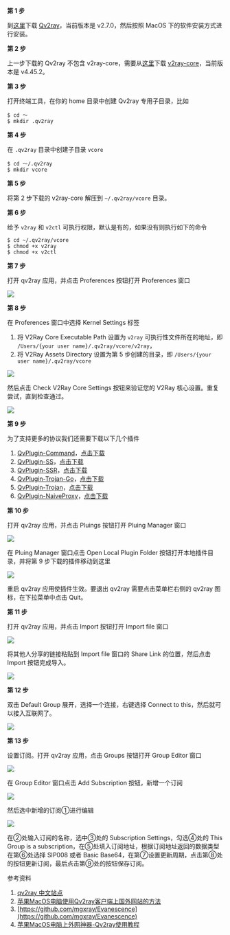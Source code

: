 **第 1 步**

到[这里](https://github.com/Qv2ray/Qv2ray/releases/download/v2.7.0/Qv2ray-v2.7.0-macOS-x64.dmg)下载 [Qv2ray](https://github.com/Qv2ray/Qv2ray)，当前版本是 v2.7.0，然后按照 MacOS 下的软件安装方式进行安装。

**第 2 步**

上一步下载的 Qv2ray 不包含 v2ray-core，需要从[这里](https://github.com/v2fly/v2ray-core/releases/download/v4.45.2/v2ray-macos-64.zip)下载 [v2ray-core](https://github.com/v2fly/v2ray-core)，当前版本是 v4.45.2。

**第 3 步**

打开终端工具，在你的 home 目录中创建 Qv2ray 专用子目录，比如

```shell
$ cd ～
$ mkdir .qv2ray
```

**第 4 步**

在 `.qv2ray` 目录中创建子目录 `vcore`

```shell
$ cd ～/.qv2ray
$ mkdir vcore
```

**第 5 步**

将第 2 步下载的 v2ray-core 解压到 `~/.qv2ray/vcore` 目录。

**第 6 步**

给予 `v2ray` 和 `v2ctl` 可执行权限，默认是有的，如果没有则执行如下的命令

```shell
$ cd ~/.qv2ray/vcore
$ chmod +x v2ray
$ chmod +x v2ctl
```

**第 7 步**

打开 qv2ray 应用，并点击 Proferences 按钮打开 Proferences 窗口

![](1.png)

**第 8 步**

在 Proferences 窗口中选择 Kernel Settings 标签

1. 将 V2Ray Core Executable Path 设置为 `v2ray` 可执行性文件所在的地址，即 `/Users/{your user name}/.qv2ray/vcore/v2ray`，
2. 将 V2Ray Assets Directory 设置为第 5 步创建的目录，即 `/Users/{your user name}/.qv2ray/vcore`

![](2.png)

然后点击 Check V2Ray Core Settings 按钮来验证您的 V2Ray 核心设置。重复尝试，直到检查通过。

![](3.png)

**第 9 步**

为了支持更多的协议我们还需要下载以下几个插件

1. [QvPlugin-Command](https://github.com/Qv2ray/QvPlugin-Command)，[点击下载](https://github.com/Qv2ray/QvPlugin-Command/releases/download/v3.0.0/QvPlugin-Command.v3.0.0.macOS-x64.so)
2. [QvPlugin-SS](https://github.com/Qv2ray/QvPlugin-SS)，[点击下载](https://github.com/Qv2ray/QvPlugin-SS/releases/download/v3.0.0/QvPlugin-SS.v3.0.0.macOS-x64.so)
3. [QvPlugin-SSR](https://github.com/Qv2ray/QvPlugin-SSR)，[点击下载](https://github.com/Qv2ray/QvPlugin-SSR/releases/download/v3.0.0/QvPlugin-SSR.v3.0.0.macOS-x64.so)
4. [QvPlugin-Trojan-Go](https://github.com/Qv2ray/QvPlugin-Trojan-Go)，[点击下载](https://github.com/Qv2ray/QvPlugin-Trojan-Go/releases/download/v3.0.0/QvPlugin-TrojanGo.v3.0.0.macOS-x64.so)
5. [QvPlugin-Trojan](https://github.com/Qv2ray/QvPlugin-Trojan)，[点击下载](https://github.com/Qv2ray/QvPlugin-Trojan/releases/download/v3.0.0/QvPlugin-Trojan.v3.0.0.macOS-x64.so)
6. [QvPlugin-NaiveProxy](https://github.com/Qv2ray/QvPlugin-NaiveProxy)，[点击下载](https://github.com/Qv2ray/QvPlugin-NaiveProxy/releases/download/v3.0.0/QvPlugin-NaiveProxy.v3.0.0.macOS-x64.so)

**第 10 步**

打开 qv2ray 应用，并点击 Pluings 按钮打开 Pluing Manager 窗口

![](4.png)

在 Pluing Manager 窗口点击 Open Local Plugin Folder 按钮打开本地插件目录，并将第 9 步下载的插件移动到这里

![](5.png)

重启 qv2ray 应用使插件生效。要退出 qv2ray 需要点击菜单栏右侧的 qv2ray 图标，在下拉菜单中点击 Quit。

**第 11 步**

打开 qv2ray 应用，并点击 Import 按钮打开 Import file 窗口

![](6.png)

将其他人分享的链接粘贴到 Import file 窗口的 Share Link 的位置，然后点击 Import 按钮完成导入。

![](7.png)

**第 12 步**

双击 Default Group 展开，选择一个连接，右键选择 Connect to this，然后就可以接入互联网了。

![](8.png)

**第 13 步**

设置订阅。打开 qv2ray 应用，点击 Groups 按钮打开 Group Editor 窗口

![](9.png)

在 Group Editor 窗口点击 Add Subscription 按钮，新增一个订阅

![](10.png)

然后选中新增的订阅①进行编辑

![](11.png)

在②处输入订阅的名称，选中③处的 Subscription Settings，勾选④处的 This Group is a subscription，在⑤处填入订阅地址，根据订阅地址返回的数据类型在第⑥处选择 SIP008 或者 Basic Base64，在第⑦设置更新周期，点击第⑧处的按钮更新订阅，最后点击第⑨处的按钮保存订阅。

参考资料

1. [qv2ray 中文站点](https://qv2ray.net/lang/zh/)
2. [苹果MacOS电脑使用Qv2ray客户端上国外网站的方法](https://iyuantiao.me/qv2ray.html)
3. [https://github.com/mgxray/Evanescence](https://github.com/mgxray/Evanescence)
4. [苹果MacOS电脑上外网神器-Qv2ray使用教程](https://www.kejiplus.com/qv2ray.html)

